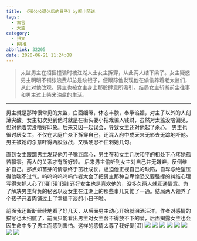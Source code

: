 ```yaml
---
title: 《张公公退休后的日子》by郑小陌说
tags:
  - 古言
  - 太监
category:
  - 扫文
  - Ⅰ强推
abbrlink: 32205
date: 2020-06-21 11:24:08
---
```

<meta name="referrer" content="no-referrer" />

> 太监男主在招摇撞骗时被江湖人士女主拆穿，从此两人结下梁子。女主疑惑男主明明不铺张浪费却总是缺银子，便跟踪他发现他在偷偷养着老太监们，从此对他改观。男主也被女主身上那股肆意所吸引。结局女主斩断前尘往事和男主过上柴米油盐的生活。
<!-- more -->

---
男主就是那种很常见的太监，白面细嗓，体态丰腴，奉承谄媚，对主子以外的人刻薄尖酸。女主初次见到他时就是在街头耍小把戏骗人钱财，虽然对太监没啥偏见，但对他着实没啥好印象。后来又因一起误会，导致女主还对他起了杀心。
男主也很讨厌女主，不仅在大庭广众下拆穿自己，还混入府中成天来无影去无踪地吓他。男主被她的杀意吓得两股战战，又嘴硬忍不住刺她几句。

直到女主跟踪男主发现他刀子嘴豆腐心，男主在和女主几次和平的相处下心疼她孤苦飘零。两人的关系才有所好转。
后来男主偷听到女主对自己并无嫌弃，反倒维护自己。那点如苗芽的情意终于茁壮成长，逼迫他正视自己的缺陷，自卑与绝望压得他喘不过气。呜呜呜呜呜呜作者太会了把男主那种自卑惶恐又要强撑的纠结心理写得太抓人心了[泪][泪][泪]
还好女主也是喜欢他的，没多久两人就互通情意。为了解决男主背负的秘密以及女主在江湖上的那些事儿又忙了一通。结局两人领养了个孩子开着肉铺过上了幸福平淡的小日子啦。

前面我还断断续续地看了好几天，从后面男主动心开始就泪洒汪洋。作者对感情的描写也太细腻了，前面只能看出男主对女主舍不得放不下的爱，后面揭露女主也会因生命中多了男主而感到害怕。这样的感情太尊了我好爱[泪]
![](https://wx1.sinaimg.cn/mw690/0069kFhhgy1gg073f91b2j30n01dsqv6.jpg)
![](https://wx1.sinaimg.cn/mw690/0069kFhhgy1gg073hf5pzj30n01ds7wh.jpg)
![](https://wx3.sinaimg.cn/mw690/0069kFhhgy1gg073libdxj30n01dsu0y.jpg)
![](https://wx1.sinaimg.cn/mw690/0069kFhhgy1gg073p54rej30n01dsu0y.jpg)
![](https://wx2.sinaimg.cn/mw690/0069kFhhgy1gg073sacbyj30n01dsu0y.jpg)
![](https://wx2.sinaimg.cn/mw690/0069kFhhgy1gg073yfj08j30n01dsnpe.jpg)
![](https://wx3.sinaimg.cn/mw690/0069kFhhgy1gg0740xfsfj30n01ds4qp.jpg)
![](https://wx3.sinaimg.cn/mw690/0069kFhhgy1gg0743cs0aj30n01ds4qp.jpg)